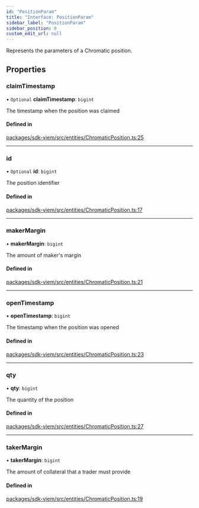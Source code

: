 ```yaml
---
id: "PositionParam"
title: "Interface: PositionParam"
sidebar_label: "PositionParam"
sidebar_position: 0
custom_edit_url: null
---
```


Represents the parameters of a Chromatic position.

## Properties

### claimTimestamp

• `Optional` **claimTimestamp**: `bigint`

The timestamp when the position was claimed

#### Defined in

[packages/sdk-viem/src/entities/ChromaticPosition.ts:25](https://github.com/chromatic-protocol/sdk/blob/9a97bd0/packages/sdk-viem/src/entities/ChromaticPosition.ts#L25)

___

### id

• `Optional` **id**: `bigint`

The position identifier

#### Defined in

[packages/sdk-viem/src/entities/ChromaticPosition.ts:17](https://github.com/chromatic-protocol/sdk/blob/9a97bd0/packages/sdk-viem/src/entities/ChromaticPosition.ts#L17)

___

### makerMargin

• **makerMargin**: `bigint`

The amount of maker's margin

#### Defined in

[packages/sdk-viem/src/entities/ChromaticPosition.ts:21](https://github.com/chromatic-protocol/sdk/blob/9a97bd0/packages/sdk-viem/src/entities/ChromaticPosition.ts#L21)

___

### openTimestamp

• **openTimestamp**: `bigint`

The timestamp when the position was opened

#### Defined in

[packages/sdk-viem/src/entities/ChromaticPosition.ts:23](https://github.com/chromatic-protocol/sdk/blob/9a97bd0/packages/sdk-viem/src/entities/ChromaticPosition.ts#L23)

___

### qty

• **qty**: `bigint`

The quantity of the position

#### Defined in

[packages/sdk-viem/src/entities/ChromaticPosition.ts:27](https://github.com/chromatic-protocol/sdk/blob/9a97bd0/packages/sdk-viem/src/entities/ChromaticPosition.ts#L27)

___

### takerMargin

• **takerMargin**: `bigint`

The amount of collateral that a trader must provide

#### Defined in

[packages/sdk-viem/src/entities/ChromaticPosition.ts:19](https://github.com/chromatic-protocol/sdk/blob/9a97bd0/packages/sdk-viem/src/entities/ChromaticPosition.ts#L19)
